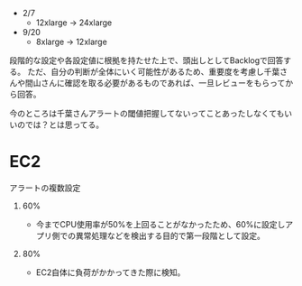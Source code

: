 - 2/7
	- 12xlarge → 24xlarge
- 9/20
	- 8xlarge → 12xlarge
 
段階的な設定や各設定値に根拠を持たせた上で、頭出しとしてBacklogで回答する。
ただ、自分の判断が全体にいく可能性があるため、重要度を考慮し千葉さんや間山さんに確認を取る必要があるものであれば、一旦レビューをもらってから回答。

今のところは千葉さんアラートの閾値把握してないってことあったしなくてもいいのでは？とは思ってる。


# EC2
アラートの複数設定
1. 60%
	- 今までCPU使用率が50%を上回ることがなかったため、60%に設定しアプリ側での異常処理などを検出する目的で第一段階として設定。

2. 80%
	- EC2自体に負荷がかかってきた際に検知。
 
